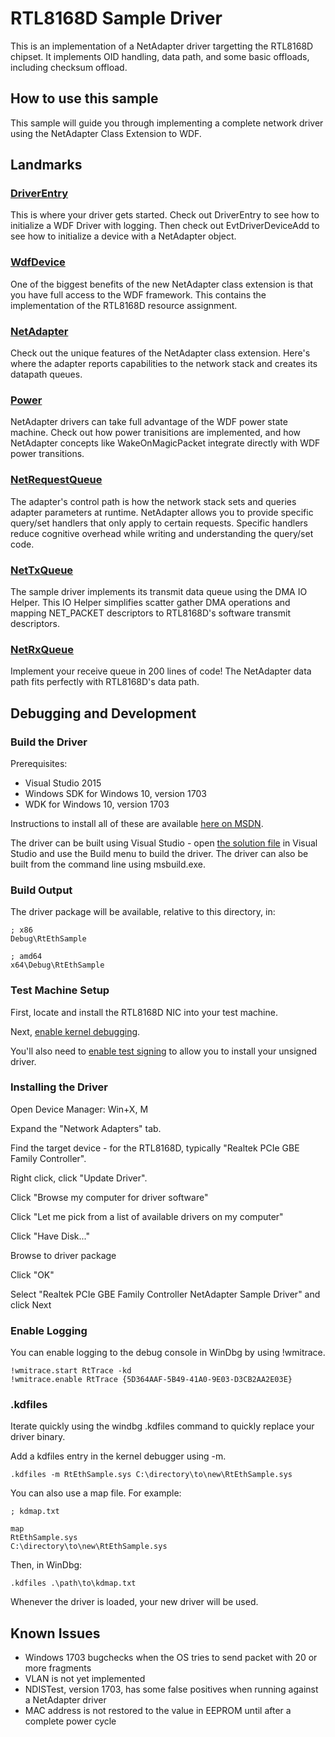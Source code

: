 # RTL8168D Sample Driver

This is an implementation of a NetAdapter driver targetting the RTL8168D chipset. It implements OID handling, data path, and some basic offloads, including checksum offload.

## How to use this sample
This sample will guide you through implementing a complete network driver using the NetAdapter Class Extension to WDF.

## Landmarks

### [DriverEntry](driver.cpp)
This is where your driver gets started. Check out DriverEntry to see how to initialize a WDF Driver with logging. Then check out EvtDriverDeviceAdd to see how to initialize a device with a NetAdapter object.

### [WdfDevice](device.cpp)
One of the biggest benefits of the new NetAdapter class extension is that you have full access to the WDF framework. This contains the implementation of the RTL8168D resource assignment.

### [NetAdapter](adapter.cpp)
Check out the unique features of the NetAdapter class extension. Here's where the adapter reports capabilities to the network stack and creates its datapath queues.

### [Power](power.cpp)
NetAdapter drivers can take full advantage of the WDF power state machine. Check out how power tranisitions are implemented, and how NetAdapter concepts like WakeOnMagicPacket integrate directly with WDF power transitions.

### [NetRequestQueue](oid.cpp)
The adapter's control path is how the network stack sets  and queries adapter parameters at runtime. NetAdapter allows you to provide specific query/set handlers that only apply to certain requests. Specific handlers reduce cognitive overhead while writing and understanding the query/set code.

### [NetTxQueue](txqueue.cpp)
The sample driver implements its transmit data queue using the DMA IO Helper. This IO Helper simplifies scatter gather DMA operations and mapping NET_PACKET descriptors to RTL8168D's software transmit descriptors.

### [NetRxQueue](rxqueue.cpp)
Implement your receive queue in 200 lines of code! The NetAdapter data path fits perfectly with RTL8168D's data path.

## Debugging and Development

### Build the Driver

Prerequisites:
- Visual Studio 2015
- Windows SDK for Windows 10, version 1703
- WDK for Windows 10, version 1703

Instructions to install all of these are available [here on MSDN](https://developer.microsoft.com/en-us/windows/hardware/windows-driver-kit).

The driver can be built using Visual Studio - open [the solution file](RtEthSample.sln) in Visual Studio and use the Build menu to build the driver. The driver can also be built from the command line using msbuild.exe.

### Build Output

The driver package will be available, relative to this directory, in:
```
; x86
Debug\RtEthSample

; amd64
x64\Debug\RtEthSample
```

### Test Machine Setup
First, locate and install the RTL8168D NIC into your test machine.

Next, [enable kernel debugging](https://msdn.microsoft.com/en-us/library/windows/hardware/hh450944(v=vs.85).aspx).

You'll also need to [enable test signing](https://msdn.microsoft.com/en-us/windows/hardware/drivers/install/the-testsigning-boot-configuration-option) to allow you to install your unsigned driver.

### Installing the Driver

Open Device Manager: Win+X, M

Expand the "Network Adapters" tab.

Find the target device - for the RTL8168D, typically "Realtek PCIe GBE Family Controller".

Right click, click "Update Driver".

Click "Browse my computer for driver software"

Click "Let me pick from a list of available drivers on my computer"

Click "Have Disk..."

Browse to driver package

Click "OK"

Select "Realtek PCIe GBE Family Controller NetAdapter Sample Driver" and click Next

### Enable Logging

You can enable logging to the debug console in WinDbg by using !wmitrace.

```
!wmitrace.start RtTrace -kd
!wmitrace.enable RtTrace {5D364AAF-5B49-41A0-9E03-D3CB2AA2E03E}
```

### .kdfiles

Iterate quickly using the windbg .kdfiles command to quickly replace your driver binary.

Add a kdfiles entry in the kernel debugger using -m.

```
.kdfiles -m RtEthSample.sys C:\directory\to\new\RtEthSample.sys
```

You can also use a map file. For example:

```
; kdmap.txt

map
RtEthSample.sys
C:\directory\to\new\RtEthSample.sys
```

Then, in WinDbg:
```
.kdfiles .\path\to\kdmap.txt
```

Whenever the driver is loaded, your new driver will be used.

## Known Issues
- Windows 1703 bugchecks when the OS tries to send packet with 20 or more fragments
- VLAN is not yet implemented
- NDISTest, version 1703, has some false positives when running against a NetAdapter driver
- MAC address is not restored to the value in EEPROM until after a complete power cycle
